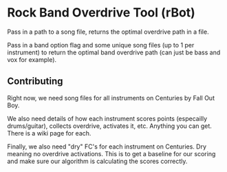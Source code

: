 # Rock Band Overdrive Tool (rBot)
Pass in a path to a song file, returns the optimal overdrive path in a file.

Pass in a band option flag and some unique song files (up to 1 per instrument) to return the optimal band overdrive path (can just be bass and vox for example).

## Contributing
Right now, we need song files for all instruments on Centuries by Fall Out Boy.

We also need details of how each instrument scores points (especailly drums/guitar), collects overdrive, activates it, etc. Anything you can get. There is a wiki page for each.

Finally, we also need "dry" FC's for each instrument on Centuries. Dry meaning no overdrive activations. This is to get a baseline for our scoring and make sure our algorithm is calculating the scores correctly.

